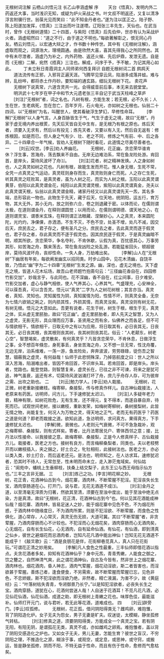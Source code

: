 <!-- { "loadSidebar": true } -->
无根树词注解
云栖山刘悟元注 
长乙山李涵虚解 
序 
　　天台《悟真》，发明内外二药返还大事，当时浅识无知，或疑为炉火采战之书。叶文叔不明返还，又复以清净浮言附骥行世。翁葆光见而笑曰：“此不知金丹者也。”遂为注以匡正之。陆子野、陈上阳遂加发挥，《悟真》三注出而叶注遂堙。辽阳张三丰先生，天仙也。在武当时，曾作《无根树道情》二十四首，与紫阳《悟真》后先伯仲，世亦有认为采战炉火者。涵虚昭然曰：“道之不行，由于道之不明也。”每欲著解彰之，恨无同心丹友。栖云刘悟元，以宏通大辩之才，作书数十种传世。其中有《无根树注解》，涵虚取而观之，词源浩大，理境圆通。由是欣然大喜，喜其先得我心之所同然也。其中有未尽泄者，涵虚乃为补之，内外药物、返还火候、先后炉鼎，发泄无遗。自是而《无根》二解，宛然《捂真》三注也。解成，问序于予，予不敏，为记其用心如此。 
　　丁未立秋日青霞洞主人同师弟何西复拜识
自题无根树词二首
鹧鸪天
　　道法流传有正邪，入邪背正遍天涯。飞腾罕见穿云凤，陷溺多成落井蛙。难与辨，乱纷哗，都将赤土作丹砂。要知端的通玄路，细玩无根树下花。
卖花声 
　　无根树下说真常，六道含灵共一光。会得威音前后事，本无来去貌堂堂。 
　　明洪武十七年岁在甲子中和节大元遗老张三丰自记于武当天柱峰之草庐 
　　[刘注]“无根树”者，词之名也。凡树有根，方能生发；若无根，必不久长；人生在世，生老病死，忽在忽亡，百年岁月，石火电光，亦如树之无根也。仙翁二十四词，以“无根树”为名，叫醒世人，使其看破浮生梦幻，早修性命耳。 
　　[李解]“无根树”以人身气言。人身百脉皆生于气，气生于虚无之境，故曰“无根”。丹家于虚无境内养出根荄，先天后天皆自无中生有，是无根乃有根之原也。炼后天者，须要入无求有，然后以有投无；炼先天者，又要以有入无，然后自无返有：修炼根因，如是而已。但人身之气有少、壮、老之不同，修炼之气有前、中、后之各异。二十四章合一年气候，皆劝人无根树下随时看花，此道情之尽美尽善者也。 
一 
　　[刘云]叹世。[李云]劝人养幽花。 
　　无根树，花正幽，贪恋荣华谁肯休？浮生事，苦海舟，荡去飘来不自由。无岸无边难泊系，常在鱼龙险处游。肯回首，是岸头，莫待风波坏了舟⑴。 
　　[刘注]花者，树之精神发焕。人之身如树也，人之真灵如树之花也。凡树有根，故能生发而开花。惟人身无根，生死不常，全凭一点真灵之气运动，真灵旺则身存而生，真灵败则身亡而死。人之存亡生死，听其真灵之旺败耳，是真灵者，虽为人树之花，而实为人树之根。玉阳以此真灵谓黄芽，伯阳以此真灵谓金花，纯阳以此真灵谓灵根，紫阳以此真灵谓真金，尧夫以此真灵谓天根，仙翁以此真灵谓金精，诸家丹经又以此真灵谓先天一炁，其名多端，总形容此一物也。此物生于先天，藏于后天，位天地，统阴阳，运五行，育万物，其大无外，其小无内，放之则弥六合，卷之则退藏于密。以体而论，在儒则谓太极，在道则谓金丹，在释则谓圆觉；以用而论，在儒则谓明德、谓天地之心，在道则谓灵宝、谓黍米玄珠，在释则谓正法眼藏、涅槃妙心。人之真灵，本来圆陀陀，光灼灼，净倮倮，赤洒洒，不生不灭，不色不空，处圣不增，处凡不减，因交后天，庶民去之，君子存之，便有圣凡之分。庶民去之者，去此真灵而逐于假灵也，君子存之者，存此真灵而不逐于假灵也。因其庶民逐于假灵，于是真灵幽暗不明，顺其所欲，贪恋荣华，争名夺利，不肯休歇，认假为真，百忧感其心，万事劳其形，如苦海之舟，飘来荡去，常在鱼龙凶险之处乱游。若能猛省回头，顿超彼岸，莫待风波坏舟，丧却性命。一失人身，万劫难出矣。 
　　[李解]山人在“无根树”下幽居有年矣，每欲阐发幽玄以招同类。时步山园中，见花木清幽，自饶丰致，乃悟此“幽”字为二十四章“无根树”生发之源。幽，深也，虚无之境也。天下虚无之境，皆道人花木坛场，故吾山老师题竹抱斋句云：“三径幽花香自在，四园修竹影交加”，妙哉言乎，与此同也。花不深幽，香不自在，红尘间事，日夕难安。竹影交加者，虚心与静气相依，使人气养其心，心养其气，气盛理充，心安神全，可以葆吾真，可以含吾灵。悟元以“真灵”二字为人之树花树根；其言亦当。真灵者，真知、灵知也。灵知属性为阴，真知属情为阳，性情不坏，则真灵全备，无奈为七情六欲销之耗之，则内损其性，外损其情，而真灵没矣。真灵没则有树无花，有树无根。悟元之大意如此。吾更有说者，花生于树，树生于根，根生于无，真灵之体，实从虚无里胚胎，故曰“花正幽”。虚无里胚胎者，即人先天之智慧，又为人之虚灵，无影无形，具众理而应万事，圣贤用之而有余，仙佛养之而各足，但不可与情欲相干。情欲相干，日取无中之有以为应用，将日取其有，必日丧其无，日丧其无，必日丧其根，丧其根则丧其树，丧其树则丧其花。俗云：“人老颠东，树老心空”，智慧竭矣，虚灵散矣，有何真灵乎？凡皆贪恋荣华，不肯休息，日做浮生之事，全不想百年倏忽，身死事丢，身坐苦海之舟，又不想一旦无常，性沈舟覆，无边无岸，泊系维难，一荡一游，鱼龙险处，奔奔波波，劳劳碌碌，徒伤吾之智慧，锢蔽我之虚灵，有何益哉！仙师于此悲悯殊深，乃掉慈航度之曰：世人之所以深入苦海，陷溺难出者，皆因不肯回首，不识岸头耳。若肯回首，即是岸头。岸头者，觉路也。能登觉路，则智慧复来，虚灵长在，已往之非不可谏，将来之是犹可追，神气虽衰，返还有术，切莫待风波汹涌打坏了舟，庶几乎舟存人存，可为彼岸之需、出坎之助也。 
二 
　　[刘云]勉力学人。[李云]劝人栽接。 
　　无根树，花正微，树老重新接嫩枝。梅寄柳，桑接梨，传与修真作样儿。自古神仙栽接法，人老原来有药医。访明师，问方儿，下手速修犹太迟⑵。 
　　[刘注]人多疑年老力衰，精神有限，如树花败危，无有生发，还不得元，复不得本，而遂自暴自弃，待死而已。试观世间老树，接以嫩枝，重新发荣，如梅树寄柳树，桑树接梨树，此皆无情之物，尚能复生，何况人为万物之灵，得天地之正气，老而无有药医乎？药医之道是何道？即老而栽接之道。欲知此道，急访明师，求问真方。果得真方，下手速修犹太迟也。 
　　[李解]微，衰微也。人老则元气衰微，不可不急急栽补，观之梅寄柳、桑接梨，则有式样矣。寄者，比丹法寄居兑户、寄体西邻之意；接，比丹法以性接命、以我接彼之意。故梅寄柳、桑接梨，正是今人修真样子、古仙栽接方儿。栽接者，医老之方也。接树有良方，而言梅柳桑梨者，同类也。夫以老枝劈开而以嫩枝插入，夹之捆之，好土合之，牝牡相衔，此接树法也。医老之方，亦必以类入类，妙土打合，而后返老还元。是法也，明师知之，在人访求耳。速修犹迟者，恐其时不待人，无常忽至，性未明而命未立，走入渺茫鬼域矣。何仙姑云：“阆苑中，蟠桃上生垂柳枝，扶桑上结交梨子，此东王公与西王母指示仙方也。”三丰之言非无据。 
三 
　　[刘言]炼己之功。[李言]明花柳之妙。 
　　无根树，花正青，花酒神仙古到今。烟花寨，酒肉林，不断荤腥不犯淫。犯淫丧失长生宝，酒肉穿肠道在心。打开门，说与君，无花无酒道不成⑶。 
　　[刘注]金丹之道，以至清毫无滓质为归著，然欲其至清，须要在至浊中度出，能于至浊中绝无点染，方是真清，故曰“无根树，花正清，花酒神仙古到今”也。何以见其花酒能成神仙哉？烟花寨、酒肉林，皆易足迷人之妙，能于烟花寨中见色不色，不为烟花所惑，于酒肉林中随缘度日，不为酒肉所累，则是不犯淫欲、不断荤腥，而食色之性俱化，道心常存，人心常灭，真灵无伤无损，大道可冀。其曰“不断荤腥”者，非贪荤腥，乃酒肉穿肠而心不计较也。不犯淫而心无烟花矣，酒肉穿肠而心无酒肉矣，心无烟花，自有长生仙花，心无酒肉，自有延命仙酒。有仙花，有仙酒，即到清真之仙乡，彼世之避烟花而忌酒肉者，岂知凡花凡酒中能出神仙！岂知无花无酒道不能成乎！《敲爻歌》云：“酒是良朋花是伴，花街柳巷觅真人，真人只在花街玩。”可谓花正清之妙用矣。 
　　[李解]凡人食色之性最重，三丰仙师即借花酒以指点。夫贪花酒者多矣，抑知有花酒神仙乎？身中元炁，青青秀嫩，人能食之御之，饮之簪之，自然神清气爽，此之谓花酒神仙，自古及今皆有，然非世上之烟花寨、酒肉林也。烟花酒肉，昏人神志，酒肉气荤腥，烟花动淫欲，斯二者皆害也，而淫欲甚于荤腥。善炼己者，逢食便食，不另需索，故不断荤腥而荤腥已忘，见色非色，不恋娇娥，斯不犯淫欲而淫欲乃绝，非然者，精亡液漏，为害不少，故《黄庭经》云：“叶落树枯失青青，专闭御景乃长宁。”以是知犯淫欲者，必丧失长生之宝。酒肉穿肠，道犹在心，花酒何尝迷人哉！人自迷于花酒耳！不觅凡花凡酒，必见仙花仙酒，仙花仙酒，成道之助，即无根树上青嫩之花也。味厚色佳，最能滋补。仙师打开元门，说与君听，若无此等花酒，道难成也。 
四 
　　[刘云]辟旁门。[李云]叹孤修。 
　　无根树，花正孤，借问阴阳得类无？雌鸡卵，难抱雏，背了阴阳造化炉。女子无夫为怨女，男子无妻是旷夫。叹迷徒，太模糊，静坐孤修气转枯。 
　　[刘注]修真之道，须要阴阳得类，方能成全一个真灵之宝。若有阴无阳，有阳无阴，是谓孤花无类，真灵不成，亦如雌鸡之卵焉。难抱雏者，盖以背了阴阳交感造化之炉也。又如女子无夫，男儿无妻，怎能生育？彼世之盲汉，不穷阴阳之理，不推造化之源，糊涂于事，或观空，或定息，或思神，或守窍，或搬运，皆是静坐孤修，阴而不阳，不特无益于性命，而且有伤于性命，愈修而气愈枯矣。 
